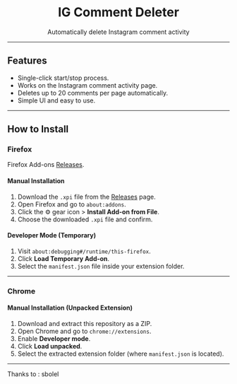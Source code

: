 <h1 align="center">IG Comment Deleter</h1>

<p align="center">Automatically delete Instagram comment activity</p>

---

##  Features

- Single-click start/stop process.
- Works on the Instagram comment activity page.
- Deletes up to 20 comments per page automatically.
- Simple UI and easy to use.

---

## How to Install

### Firefox
Firefox Add-ons [Releases](https://addons.mozilla.org/en-US/firefox/addon/ig-comment-deleter/).

#### Manual Installation

1. Download the `.xpi` file from the [Releases](https://github.com/Naoda7/IGCommentDeleter/releases/tag/Extension) page.
2. Open Firefox and go to `about:addons`.
3. Click the ⚙️ gear icon > **Install Add-on from File**.
4. Choose the downloaded `.xpi` file and confirm.

#### Developer Mode (Temporary)

1. Visit `about:debugging#/runtime/this-firefox`.
2. Click **Load Temporary Add-on**.
3. Select the `manifest.json` file inside your extension folder.

---

### Chrome

#### Manual Installation (Unpacked Extension)

1. Download and extract this repository as a ZIP.
2. Open Chrome and go to `chrome://extensions`.
3. Enable **Developer mode**.
4. Click **Load unpacked**.
5. Select the extracted extension folder (where `manifest.json` is located).

---

Thanks to :
sbolel

